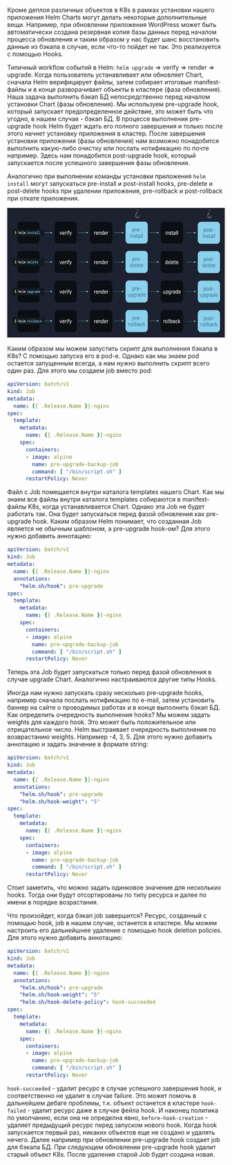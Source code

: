 Кроме деплоя различных объектов в K8s в рамках установки нашего приложения Helm Charts могут делать некоторые дополнительные вещи. Например, при обновлении приложения WordPress может быть автоматически создана резервная копия базы данных перед началом процесса обновления и таким образом у нас будет шанс восстановить данные из бэкапа в случае, если что-то пойдет не так. Это реализуется с помощью Hooks.

Типичный workflow событий в Helm: `helm upgrade` => verify => render => upgrade. Когда пользователь устанавливает или обновляет Chart, сначала Helm верифицирует файлы, затем собирает итоговые manifest-файлы и в конце разворачивает объекты в кластере (фаза обновления). Наша задача выполнить бэкап БД непосредственно перед началом установки Chart (фазы обновления). Мы используем pre-upgrade hook, который запускает предопределенное действие, это может быть что угодно, в нашем случае - бэкап БД. В процессе выполнения pre-upgrade hook Helm будет ждать его полного завершения и только после этого начнет установку приложения в кластер. После завершения установки приложения (фазы обновления) нам возможно понадобится выполнить какую-либо очистку или послать нотификацию по почте например. Здесь нам понадобится post-upgrade hook, который запускается после успешного завершения фазы обновления.

Аналогично при выполнении команды установки приложения `helm install` могут запускаться pre-install и post-install hooks, pre-delete и post-delete hooks при удалении приложения, pre-rollback и post-rollback при откате приложения.

<img src="flow.png" width="600" height="300"><br>

Каким образом мы можем запустить скрипт для выполнения бэкапа в K8s? С помощью запуска его в pod-е. Однако как мы знаем pod остается запущенным всегда, а нам нужно выполнить скрипт всего один раз. Для этого мы создаем job вместо pod:
```yaml
apiVersion: batch/v1
kind: Job
metadata:
  name: {{ .Release.Name }}-nginx
spec:
  template:
    metadata:
      name: {{ .Release.Name }}-nginx
    spec:
      containers:
      - image: alpine
        name: pre-upgrade-backup-job
        command: [ "/bin/script.sh" ]
      restartPolicy: Never
```

Файл с Job помещается внутри каталога templates нашего Chart. Как мы знаем все файлы внутри каталога templates собираются в manifest-файлы K8s, когда устанавливается Chart. Однако эта Job не будет работать так. Она будет запускаться перед фазой обновления как pre-upgrade hook. Каким образом Helm понимает, что созданная Job является не обычным шаблоном, а pre-upgrade hook-ом? Для этого нужно добавить аннотацию:
```yaml
apiVersion: batch/v1
kind: Job
metadata:
  name: {{ .Release.Name }}-nginx
  annotations:
    "helm.sh/hook": pre-upgrade
spec:
  template:
    metadata:
      name: {{ .Release.Name }}-nginx
    spec:
      containers:
      - image: alpine
        name: pre-upgrade-backup-job
        command: [ "/bin/script.sh" ]
      restartPolicy: Never
```
Теперь эта Job будет запускаться только перед фазой обновления в случае upgrade Chart. Аналогично настраиваются другие типы Hooks.

Иногда нам нужно запускать сразу несколько pre-upgrade hooks, например сначала послать нотификацию по e-mail, затем установить баннер на сайте о проводимых работах и в конце выполнить бэкап БД. Как определить очередность выполнения hooks? Мы можем задать weights для каждого hook. Это может быть положительное или отрицательное число. Helm выстраивает очередность выполнения по возврастанию weights. Например -4, 3, 5. Для этого нужно добавить аннотацию и задать значение в формате string:
```yaml
apiVersion: batch/v1
kind: Job
metadata:
  name: {{ .Release.Name }}-nginx
  annotations:
    "helm.sh/hook": pre-upgrade
    "helm.sh/hook-weight": "5"
spec:
  template:
    metadata:
      name: {{ .Release.Name }}-nginx
    spec:
      containers:
      - image: alpine
        name: pre-upgrade-backup-job
        command: [ "/bin/script.sh" ]
      restartPolicy: Never
```

Стоит заметить, что можно задать одинковое значение для нескольких hooks. Тогда они будут отсортированы по типу ресурса и далее по имени в порядке возрастания.

Что произойдет, когда бэкап job завершится? Ресурс, созданный с помощью hook, job в нашем случае, останется в кластере. Мы можем настроить его дальнейшнее удаление с помощью hook deletion policies. Для этого нужно добавить аннотацию:
```yaml
apiVersion: batch/v1
kind: Job
metadata:
  name: {{ .Release.Name }}-nginx
  annotations:
    "helm.sh/hook": pre-upgrade
    "helm.sh/hook-weight": "5"
    "helm.sh/hook-delete-policy": hook-succeeded
spec:
  template:
    metadata:
      name: {{ .Release.Name }}-nginx
    spec:
      containers:
      - image: alpine
        name: pre-upgrade-backup-job
        command: [ "/bin/script.sh" ]
      restartPolicy: Never
```

`hook-succeeded` - удалит ресурс в случае успешного завершения hook, и соответственно не удалит в случае failure. Это может помочь в дальнейшем дебаге проблемы, т.к. объект останется в кластере `hook-failed` - удалит ресурс даже в случае фейла hook. И наконец политика по умолчанию, если она не определна явно, `before-hook-creation` - удаляет предыдущий ресурс перед запуском нового hook. Когда hook запускается первый раз, никаких объектов еще не создано и удалять нечего. Далее например при обновлении pre-upgrade hook создает job для бэкапа БД. При следующем обновлении pre-upgrade hook удалит старый объект K8s. После удаления старой Job будет создана новая.
